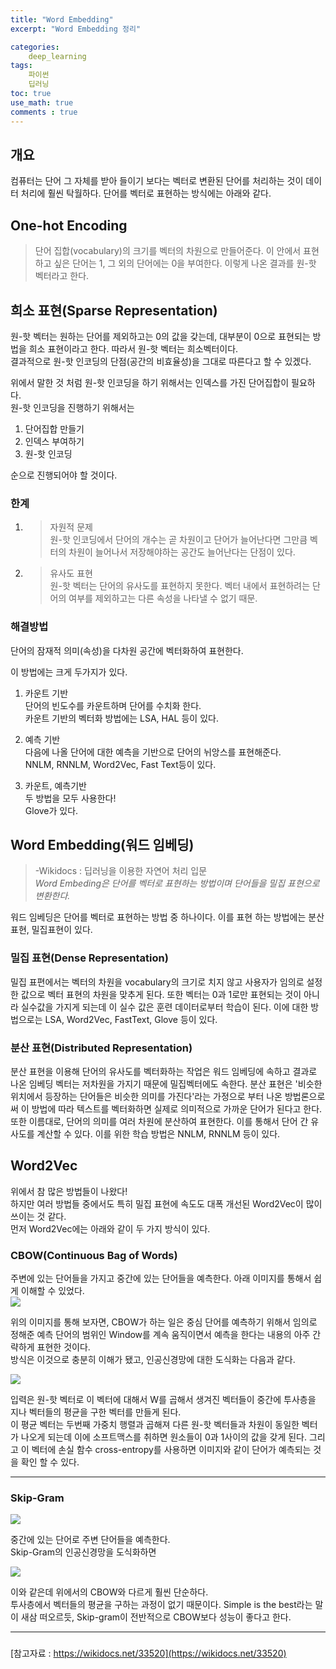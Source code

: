 ```yaml
---
title: "Word Embedding"
excerpt: "Word Embedding 정리"

categories:
    deep_learning
tags:
    파이썬
    딥러닝
toc: true
use_math: true
comments : true
---
```

## 개요  
컴퓨터는 단어 그 자체를 받아 들이기 보다는 벡터로 변환된 단어를 처리하는 것이 데이터 처리에 훨씬 탁월하다. 단어를 벡터로 표현하는 방식에는 아래와 같다. 


## One-hot Encoding  
>단어 집합(vocabulary)의 크기를 벡터의 차원으로 만들어준다. 이 안에서 표현하고 싶은 단어는 1, 그 외의 단어에는 0을 부여한다. 이렇게 나온 결과를 원-핫 벡터라고 한다.  

## 희소 표현(Sparse Representation)  
원-핫 벡터는 원하는 단어를 제외하고는 0의 값을 갖는데, 대부분이 0으로 표현되는 방법을 희소 표현이라고 한다. 따라서 원-핫 벡터는 희소벡터이다.  
결과적으로 원-핫 인코딩의 단점(공간의 비효율성)을 그대로 따른다고 할 수 있겠다.

위에서 말한 것 처럼 원-핫 인코딩을 하기 위해서는 인덱스를 가진 단어집합이 필요하다.  
원-핫 인코딩을 진행하기 위해서는  
1. 단어집합 만들기
2. 인덱스 부여하기
3. 원-핫 인코딩  

순으로 진행되어야 할 것이다.

### 한계  
1. > 자원적 문제  
원-핫 인코딩에서 단어의 개수는 곧 차원이고 단어가 늘어난다면 그만큼 벡터의 차원이 늘어나서 저장해야하는 공간도 늘어난다는 단점이 있다.  
2. > 유사도 표현  
원-핫 벡터는 단어의 유사도를 표현하지 못한다. 벡터 내에서 표현하려는 단어의 여부를 제외하고는 다른 속성을 나타낼 수 없기 때문.  

### 해결방법  
단어의 잠재적 의미(속성)을 다차원 공간에 벡터화하여 표현한다.  

이 방법에는 크게 두가지가 있다.  
1. 카운트 기반  
단어의 빈도수를 카운트하며 단어를 수치화 한다.  
카운트 기반의 벡터화 방법에는 LSA, HAL 등이 있다.  

2. 예측 기반  
다음에 나올 단어에 대한 예측을 기반으로 단어의 뉘앙스를 표현해준다.  
NNLM, RNNLM, Word2Vec, Fast Text등이 있다.  

3. 카운트, 예측기반  
두 방법을 모두 사용한다!  
Glove가 있다.  

## Word Embedding(워드 임베딩)
> -Wikidocs : 딥러닝을 이용한 자연어 처리 입문  
>_Word Embeding은 단어를 벡터로 표현하는 방법이며 단어들을 밀집 표현으로 변환한다._

워드 임베딩은 단어를 벡터로 표현하는 방법 중 하나이다. 이를 표현 하는 방법에는 분산표현, 밀집표현이 있다.


### 밀집 표현(Dense Representation) 

밀집 표편에서는 벡터의 차원을 vocabulary의 크기로 치지 않고 사용자가 임의로 설정한 값으로 벡터 표현의 차원을 맞추게 된다. 또한 벡터는 0과 1로만 표현되는 것이 아니라 실수값을 가지게 되는데 이 실수 값은 훈련 데이터로부터 학습이 된다. 이에 대한 방법으로는 LSA, Word2Vec, FastText, Glove 등이 있다.

### 분산 표현(Distributed Representation)  
분산 표현을 이용해 단어의 유사도를 벡터화하는 작업은 워드 임베딩에 속하고 결과로 나온 임베딩 벡터는 저차원을 가지기 때문에 밀집벡터에도 속한다.
분산 표현은 '비슷한 위치에서 등장하는 단어들은 비슷한 의미를 가진다'라는 가정으로 부터 나온 방법론으로써 이 방법에 따라 텍스트를 벡터화하면 실제로 의미적으로 가까운 단어가 된다고 한다. 또한 이름대로, 단어의 의미를 여러 차원에 분산하여 표현한다. 이를 통해서 단어 간 유사도를 계산할 수 있다. 이를 위한 학습 방법은 NNLM, RNNLM 등이 있다.
  
## Word2Vec  
위에서 참 많은 방법들이 나왔다!  
하지만 여러 방법들 중에서도 특히 밀집 표현에 속도도 대폭 개선된 Word2Vec이 많이 쓰이는 것 같다.  
먼저 Word2Vec에는 아래와 같이 두 가지 방식이 있다.  

### CBOW(Continuous Bag of Words)
주변에 있는 단어들을 가지고 중간에 있는 단어들을 예측한다. 아래 이미지를 통해서 쉽게 이해할 수 있었다.  
<img src = "../../assets/images/Embedding/CBOW.png">   

위의 이미지를 통해 보자면, CBOW가 하는 일은 중심 단어를 예측하기 위해서 임의로 정해준 예측 단어의 범위인 Window를 계속 움직이면서 예측을 한다는 내용의 아주 간략하게 표현한 것이다.  
방식은 이것으로 충분히 이해가 됐고, 인공신경망에 대한 도식화는 다음과 같다.  

<img src = "../../assets/images/Embedding/CBOW2.png">  

입력은 원-핫 벡터로 이 벡터에 대해서 W를 곱해서 생겨진 벡터들이 중간에 투사층을 지나 벡터들의 평균을 구한 벡터를 만들게 된다.  
이 평균 벡터는 두번째 가중치 행렬과 곱해져 다른 원-핫 벡터들과 차원이 동일한 벡터가 나오게 되는데 이에 소프트맥스를 취하면 원소들이 0과 1사이의 값을 갖게 된다. 그리고 이 벡터에 손실 함수 cross-entropy를 사용하면 이미지와 같이 단어가 예측되는 것을 확인 할 수 있다.  

----------------------------------  

### Skip-Gram  
<img src = "../../assets/images/Embedding/skip.png">  

중간에 있는 단어로 주변 단어들을 예측한다.  
Skip-Gram의 인공신경망을 도식화하면  

<img src = "../../assets/images/Embedding/skip2.png">  

이와 같은데 위에서의 CBOW와 다르게 훨씬 단순하다.  
투사층에서 벡터들의 평균을 구하는 과정이 없기 때문이다. Simple is the best라는 말이 새삼 떠오르듯, Skip-gram이 전반적으로 CBOW보다 성능이 좋다고 한다. 

--------------------------------------------------------------------------------------------
###
[참고자료 : https://wikidocs.net/33520](https://wikidocs.net/33520)






 
